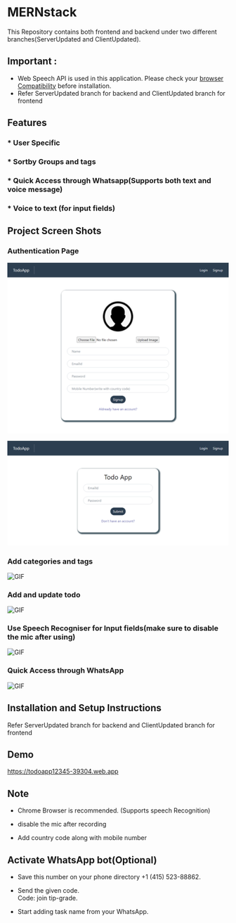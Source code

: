 # MERNstack

This Repository contains both frontend and backend under two different branches(ServerUpdated and ClientUpdated).

## Important : 
 
 * Web Speech API is used in this application. Please check your [browser Compatibility](https://developer.mozilla.org/en-US/docs/Web/API/SpeechRecognition/error_event#browser_compatibility) before installation. 
 * Refer ServerUpdated branch for backend and ClientUpdated branch for frontend

## Features

### * User Specific
### * Sortby Groups and tags
### * Quick Access through Whatsapp(Supports both text and voice message)
### * Voice to text (for input fields)

## Project Screen Shots 

### Authentication Page

![Screenshot](SignupPage.png)

![Screenshot](LoginPage.png)

### Add categories and tags

![GIF](http://g.recordit.co/oThO1yMdqv.gif)

### Add and update todo

![GIF](http://g.recordit.co/TICTprdBkV.gif)

### Use Speech Recogniser for Input fields(make sure to disable the mic after using)

![GIF](http://g.recordit.co/P1pmHypD1R.gif)

### Quick Access through WhatsApp

![GIF](http://g.recordit.co/9tdBQf0RaD.gif)


## Installation and Setup Instructions

Refer ServerUpdated branch for backend and ClientUpdated branch for frontend

## Demo

https://todoapp12345-39304.web.app

## Note

* Chrome Browser is recommended. (Supports speech Recognition)<br/>

* disable the mic after recording<br/>

* Add country code along with mobile number<br/>

## Activate WhatsApp bot(Optional)

* Save this number on your phone directory +1 (415) 523-88862. <br/>

* Send the given code.<br/>
      Code: join tip-grade.<br/>
      
* Start adding task name from your WhatsApp.<br/>



